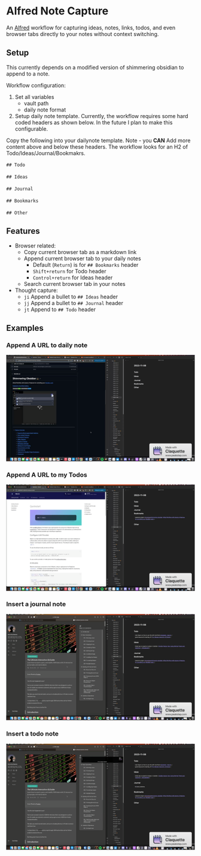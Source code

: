 # Alfred Note Capture
An [Alfred](https://www.alfredapp.com/) workflow for capturing ideas, notes, links, todos, and even browser tabs directly to your notes without context switching.

## Setup 
This currently depends on a modified version of shimmering obsidian to append to a note. 

Workflow configuration:
1. Set all variables
    - vault path
    - daily note format
2. Setup daily note template. Currently, the workflow requires some hard coded headers as shown below. In the future I plan to make this configurable.


Copy the following into your dailynote template. Note - you **CAN** Add more content above and below these headers. The workflow looks for an H2 of Todo/Ideas/Journal/Bookmakrs.

```
## Todo

## Ideas

## Journal

## Bookmarks

## Other
```

## Features
- Browser related:
    - Copy current browser tab as a markdown link
    - Append current browser tab to your daily notes
        - Default (`Return`) is for `## Bookmarks` header
        - `Shift+return` for Todo header
        - `Control+return` for Ideas header
    - Search current browser tab in your notes
- Thought capture:
    - `ji` Append a bullet to `## Ideas` header
    - `jj` Append a bullet to `## Journal` header
    - `jt` Append to `## Todo` header

## Examples

### Append A URL to daily note
![Alt Text](gifs/append_url.gif)

### Append A URL to my Todos
![Alt Text](gifs/append_todo_url.gif)

### Insert a journal note
![Alt Text](gifs/insert_journal_note.gif)

### Insert a todo note
![Alt Text](gifs/insert_todo_note.gif)




